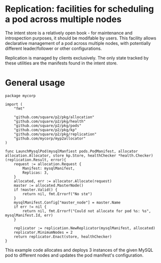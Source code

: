 # Replication: facilities for scheduling a pod across multiple nodes

The intent store is a relatively open book - for maintenance and introspection purposes, it should be modifable by users. This facility allows declarative management of a pod across multiple nodes, with potentially different leader/follower or other configurations.

Replication is managed by clients exclusively. The only state tracked by these utilities are the manifests found in the intent store.

# General usage

```
package mycorp

import (
    "fmt"

    "github.com/square/p2/pkg/allocation"
    "github.com/square/p2/pkg/health"
    "github.com/square/p2/pkg/pods"
    "github.com/square/p2/pkg/kp"
    "github.com/square/p2/pkg/replication"
    "github.com/mycorp/myp2allocator"
)

func LaunchMysqlPod(mysqlManfiest pods.PodManifest, allocator allocation.Allocator, store kp.Store, healthChecker *health.Checker) (replication.Result, error){
    request := allocation.Request {
        Manifest: mysqlManifest,
        Replicas: 3,
    }
    allocated, err := allocator.Allocate(request)
    master := allocated.MasterNode()
    if !master.Valid() {
        return nil, fmt.Errorf("No ste")
    }
    mysqlManifest.Config["master_node"] = master.Name
    if err != nil {
        return nil, fmt.Errorf("Could not allocate for pod %s: %s", mysqlManifest.Id, err)
    }

    replicator := replication.NewReplicator(mysqlManifest, allocated)
    replicator.MinimumNodes = 2
    return replicator.Enact(store, healthChecker)
}
```

This example code allocates and deploys 3 instances of the given MySQL pod to different nodes and updates the pod manifest's configuration.
